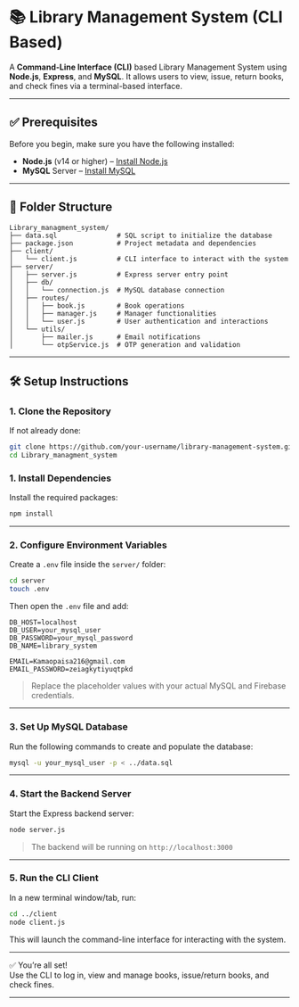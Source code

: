 # 📚 Library Management System (CLI Based)

A **Command-Line Interface (CLI)** based Library Management System using **Node.js**, **Express**, and **MySQL**. It allows users to view, issue, return books, and check fines via a terminal-based interface.

---

## ✅ Prerequisites

Before you begin, make sure you have the following installed:

- **Node.js** (v14 or higher) – [Install Node.js](https://nodejs.org/)
- **MySQL** Server – [Install MySQL](https://dev.mysql.com/downloads/)

---

## 📁 Folder Structure

```
Library_managment_system/
├── data.sql               # SQL script to initialize the database
├── package.json           # Project metadata and dependencies
├── client/
│   └── client.js          # CLI interface to interact with the system
├── server/
│   ├── server.js          # Express server entry point
│   ├── db/
│   │   └── connection.js  # MySQL database connection
│   ├── routes/
│   │   ├── book.js        # Book operations
│   │   ├── manager.js     # Manager functionalities
│   │   └── user.js        # User authentication and interactions
│   └── utils/
│       ├── mailer.js      # Email notifications
│       └── otpService.js  # OTP generation and validation
```

---

## 🛠️ Setup Instructions

### 1. Clone the Repository
If not already done:

```bash
git clone https://github.com/your-username/library-management-system.git
cd Library_managment_system
```


### 1. Install Dependencies

Install the required packages:

```bash
npm install
```

---

### 2. Configure Environment Variables

Create a `.env` file inside the `server/` folder:

```bash
cd server
touch .env
```

Then open the `.env` file and add:

```env
DB_HOST=localhost
DB_USER=your_mysql_user
DB_PASSWORD=your_mysql_password
DB_NAME=library_system

EMAIL=Kamaopaisa216@gmail.com
EMAIL_PASSWORD=zeiagkytiyuqtpkd
```

> Replace the placeholder values with your actual MySQL and Firebase credentials.

---

### 3. Set Up MySQL Database

Run the following commands to create and populate the database:

```bash
mysql -u your_mysql_user -p < ../data.sql
```

---

### 4. Start the Backend Server

Start the Express backend server:

```bash
node server.js
```

> The backend will be running on `http://localhost:3000`

---

### 5. Run the CLI Client

In a new terminal window/tab, run:

```bash
cd ../client
node client.js
```

This will launch the command-line interface for interacting with the system.

---

✅ You’re all set!  
Use the CLI to log in, view and manage books, issue/return books, and check fines.

---
